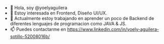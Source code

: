 - 👋 Hola, soy @yoelyaguilera
- 👀 Estoy interesada en Frontend, Diseño UI/UX.
- 🚀 Actualmente estoy trabajando en aprender un poco de Backend de diferentes lenguajes de programacion como JAVA & JS.
- 📫 Puedes contactarme en https://www.linkedin.com/in/yoely-aguilera-sotillo-52008016b/
